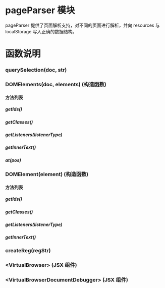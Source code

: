 # pageParser 模块

pageParser 提供了页面解析支持，对不同的页面进行解析，并向 resources 与 localStorage 写入正确的数据结构。

# 函数说明

### querySelection(doc, str)

### DOMElements(doc, elements) (构造函数)

#### 方法列表

##### getIds()

##### getClasses()

##### getListeners(listenerType)

##### getInnerText()

##### at(pos)

### DOMElement(element) (构造函数)

#### 方法列表

##### getIds()

##### getClasses()

##### getListeners(listenerType)

##### getInnerText()

### createReg(regStr)

### \<VirtualBrowser\> (JSX 组件)

### \<VirtualBrowserDocumentDebugger\> (JSX 组件)

